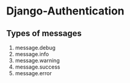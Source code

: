 # Django-Authentication

## Types of messages

1. message.debug
2. message.info
3. message.warning
4. message.success
5. message.error
